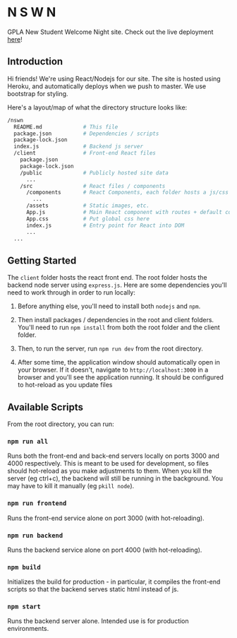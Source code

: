 # N S W N
GPLA New Student Welcome Night site. Check out the live deployment 
[here](https://nswn.herokuapp.com/)!


## Introduction
Hi friends! We're using React/Nodejs for our site. The site is hosted using
Heroku, and automatically deploys when we push to master. We use bootstrap for
styling.

Here's a layout/map of what the directory structure looks like:

```bash
/nswn
  README.md             # This file
  package.json          # Dependencies / scripts
  package-lock.json
  index.js              # Backend js server
  /client               # Front-end React files
    package.json
    package-lock.json
    /public             # Publicly hosted site data
      ...
    /src                # React files / components
      /components       # React Components, each folder hosts a js/css file
        ...
      /assets           # Static images, etc.
      App.js            # Main React component with routes + default components
      App.css           # Put global css here
      index.js          # Entry point for React into DOM
      ...
  ...
```

## Getting Started

The `client` folder hosts the react front end. The root folder hosts the backend
node server using `express.js`. Here are some dependencies you'll need to work
through in order to run locally:

1. Before anything else, you'll need to install both `nodejs` and `npm`. 

2. Then install packages / dependencies in the root and client folders. You'll 
   need to run `npm install` from both the root folder and the client folder.

3. Then, to run the server, run `npm run dev` from the root directory. 

4. After some time, the application window should automatically open in your 
   browser. If it doesn't, navigate to `http://localhost:3000` in a browser and
   you'll see the application running. It should be configured to hot-reload 
   as you update files

## Available Scripts

From the root directory, you can run:

### `npm run all` 
Runs both the front-end and back-end servers locally on ports 
3000 and 4000 respectively. This is meant to be used for development, so 
files should hot-reload as you make adjustments to them. When you kill the
server (eg ctrl+c), the backend will still be running in the background. You
may have to kill it manually (eg `pkill node`).

### `npm run frontend`
Runs the front-end service alone on port 3000 (with hot-reloading).

### `npm run backend`
Runs the backend service alone on port 4000 (with hot-reloading).

### `npm build` 
Initializes the build for production - in particular, it 
compiles the front-end scripts so that the backend serves static html
instead of js. 

### `npm start`
Runs the backend server alone. Intended use is for production
environments.

